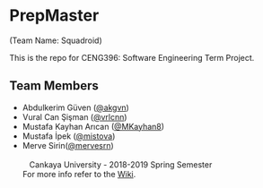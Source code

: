 # PrepMaster
(Team Name: Squadroid)

This is the repo for CENG396: Software Engineering Term Project.

## Team Members
* Abdulkerim Güven ([@akgvn](https://github.com/akgvn/))
* Vural Can Şişman ([@vrlcnn](https://github.com/vrlcnn/))
* Mustafa Kayhan Arıcan ([@MKayhan8](https://github.com/Mkayhan8/))
* Mustafa İpek ([@mistova](https://github.com/mistova/))
* Merve Sirin([@mervesrn](https://github.com/mervesrn/))
      <br> <br>    &nbsp;&nbsp; Cankaya University - 2018-2019 Spring Semester
<br>For more info refer to the [Wiki](https://github.com/akgvn/PrepMaster/wiki).
